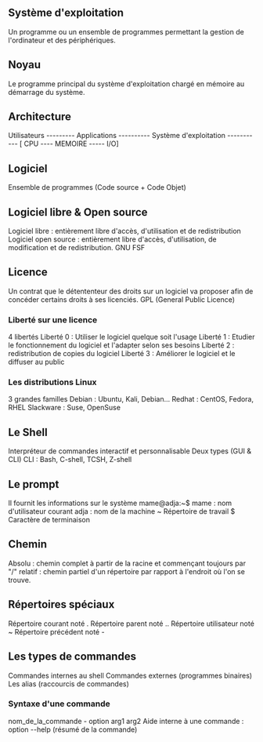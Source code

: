 ## Système d'exploitation
Un programme ou un ensemble de programmes permettant la gestion de l'ordinateur et des périphériques.
## Noyau
Le programme principal du système d'exploitation chargé en mémoire au démarrage du système.
## Architecture
Utilisateurs --------- Applications ---------- Système d'exploitation ----------- [ CPU ---- MEMOIRE ----- I/O]
## Logiciel
Ensemble de programmes (Code source + Code Objet)
## Logiciel libre & Open source
Logiciel libre : entièrement libre d'accès, d'utilisation et de redistribution
Logiciel open source : entièrement libre d'accès, d'utilisation, de modification et de redistribution. 
GNU 
FSF 
## Licence 
Un contrat que le détententeur des droits sur un logiciel va proposer afin de concéder certains droits à ses licenciés.
GPL (General Public Licence)
### Liberté sur une licence
4 libertés
Liberté 0 : Utiliser le logiciel quelque soit l'usage 
Liberté 1 : Etudier le fonctionnement du logiciel et l'adapter selon ses besoins
Liberté 2 : redistribution de copies du logiciel
Liberté 3 : Améliorer le logiciel et le diffuser au public

### Les distributions Linux
3 grandes familles 
Debian : Ubuntu, Kali, Debian...
Redhat : CentOS, Fedora, RHEL
Slackware : Suse, OpenSuse

## Le Shell
Interpréteur de commandes interactif et personnalisable
Deux types (GUI & CLI)
CLI : Bash, C-shell, TCSH, Z-shell

## Le prompt
Il fournit les informations sur le système 
mame@adja:~$
mame : nom d'utilisateur courant 
adja : nom de la machine
~ Répertoire de travail
$ Caractère de terminaison

## Chemin 
Absolu : chemin complet à partir de la racine et commençant toujours par "/"
relatif : chemin partiel d'un répertoire par rapport à l'endroit où l'on se trouve. 

## Répertoires spéciaux
Répertoire courant noté .
Répertoire parent noté ..
Répertoire utilisateur noté ~
Répertoire précédent noté -

## Les types de commandes 
Commandes internes au shell 
Commandes externes (programmes binaires)
Les alias (raccourcis de commandes)

### Syntaxe d'une commande
nom_de_la_commande - option arg1 arg2
Aide interne à une commande : option --help (résumé de la commande)
